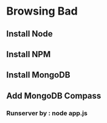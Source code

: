 # Browsing Bad

## Install Node
## Install NPM
## Install MongoDB
## Add MongoDB Compass

### Runserver by : node app.js
